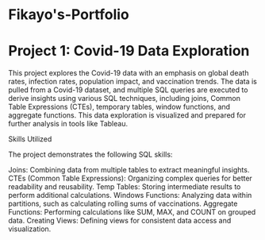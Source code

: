 # Fikayo's-Portfolio

# Project 1: Covid-19 Data Exploration

This project explores the Covid-19 data with an emphasis on global death rates, infection rates, population impact, and vaccination trends. The data is pulled from a Covid-19 dataset, and multiple SQL queries are executed to derive insights using various SQL techniques, including joins, Common Table Expressions (CTEs), temporary tables, window functions, and aggregate functions. This data exploration is visualized and prepared for further analysis in tools like Tableau.

Skills Utilized

The project demonstrates the following SQL skills:

Joins: Combining data from multiple tables to extract meaningful insights.
CTEs (Common Table Expressions): Organizing complex queries for better readability and reusability.
Temp Tables: Storing intermediate results to perform additional calculations.
Windows Functions: Analyzing data within partitions, such as calculating rolling sums of vaccinations.
Aggregate Functions: Performing calculations like SUM, MAX, and COUNT on grouped data.
Creating Views: Defining views for consistent data access and visualization.

